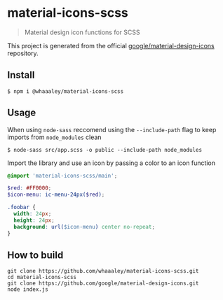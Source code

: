 
# material-icons-scss

> Material design icon functions for SCSS

This project is generated from the official [google/material-design-icons](https://github.com/google/material-design-icons) repository.

## Install

```
$ npm i @whaaaley/material-icons-scss
```

## Usage

When using `node-sass` reccomend using the `--include-path` flag to keep imports from `node_modules` clean

```
$ node-sass src/app.scss -o public --include-path node_modules
```

Import the library and use an icon by passing a color to an icon function

```scss
@import 'material-icons-scss/main';

$red: #FF0000;
$icon-menu: ic-menu-24px($red);

.foobar {
  width: 24px;
  height: 24px;
  background: url($icon-menu) center no-repeat;
}
```

## How to build

```
git clone https://github.com/whaaaley/material-icons-scss.git
cd material-icons-scss
git clone https://github.com/google/material-design-icons.git
node index.js
```

